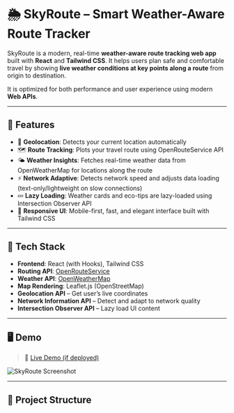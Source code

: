 # 🌦️ SkyRoute – Smart Weather-Aware Route Tracker

SkyRoute is a modern, real-time **weather-aware route tracking web app** built with **React** and **Tailwind CSS**. It helps users plan safe and comfortable travel by showing **live weather conditions at key points along a route** from origin to destination.

It is optimized for both performance and user experience using modern **Web APIs**.

---

## 🚀 Features

- 📍 **Geolocation**: Detects your current location automatically  
- 🗺️ **Route Tracking**: Plots your travel route using OpenRouteService API  
- 🌤️ **Weather Insights**: Fetches real-time weather data from OpenWeatherMap for locations along the route  
- ⚡ **Network Adaptive**: Detects network speed and adjusts data loading (text-only/lightweight on slow connections)  
- 💤 **Lazy Loading**: Weather cards and eco-tips are lazy-loaded using Intersection Observer API  
- 🎨 **Responsive UI**: Mobile-first, fast, and elegant interface built with Tailwind CSS

---

## 🔧 Tech Stack

- **Frontend**: React (with Hooks), Tailwind CSS  
- **Routing API**: [OpenRouteService](https://openrouteservice.org/)  
- **Weather API**: [OpenWeatherMap](https://openweathermap.org/api)  
- **Map Rendering**: Leaflet.js (OpenStreetMap)  
- **Geolocation API** – Get user’s live coordinates  
- **Network Information API** – Detect and adapt to network quality  
- **Intersection Observer API** – Lazy load UI content

---

## 🖥️ Demo

> 🔗 [Live Demo (if deployed)](https://your-deployment-link.com)

![SkyRoute Screenshot](./public/screenshot.png)

---

## 📁 Project Structure

